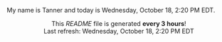 My name is Tanner and today is Wednesday, October 18, 2:20 PM EDT.

<p align="center">This <i>README</i> file is generated <b>every 3 hours</b>!</br>Last refresh: Wednesday, October 18, 2:20 PM EDT<br /></p>
